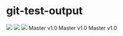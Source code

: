 # git-test-output
![](https://github.com/bayareawebpro/git-test-output/workflows/ci/badge.svg)
![](https://img.shields.io/badge/License-MIT-success.svg)
![](https://img.shields.io/badge/Version-1.0-blue.svg)
Master v1.0
Master v1.0
Master v1.0
